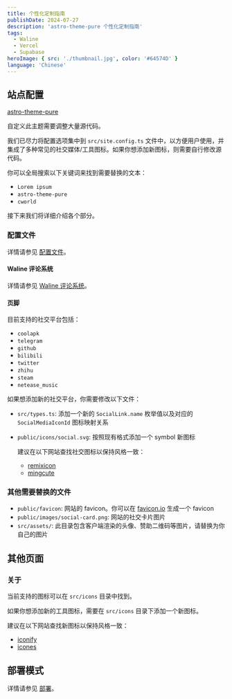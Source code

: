 ```yaml
---
title: 个性化定制指南
publishDate: 2024-07-27
description: 'astro-theme-pure 个性化定制指南'
tags:
  - Waline
  - Vercel
  - Supabase
heroImage: { src: './thumbnail.jpg', color: '#64574D' }
language: 'Chinese'
---
```


## 站点配置

[astro-theme-pure](https://github.com/cworld1/astro-theme-pure)  

自定义此主题需要调整大量源代码。

我们已尽力将配置选项集中到 `src/site.config.ts` 文件中，以方便用户使用，并集成了多种常见的社交媒体/工具图标。如果你想添加新图标，则需要自行修改源代码。

你可以全局搜索以下关键词来找到需要替换的文本：

- `Lorem ipsum`
- `astro-theme-pure`
- `cworld`

接下来我们将详细介绍各个部分。

### 配置文件

详情请参见 [配置文件](/docs/setup/configuration)。

#### Waline 评论系统

详情请参见 [Waline 评论系统](/docs/integrations/comment)。

#### 页脚

目前支持的社交平台包括：

- `coolapk`
- `telegram`
- `github`
- `bilibili`
- `twitter`
- `zhihu`
- `steam`
- `netease_music`

如果想添加新的社交平台，你需要修改以下文件：

- `src/types.ts`: 添加一个新的 `SocialLink.name` 枚举值以及对应的 `SocialMediaIconId` 图标映射关系
- `public/icons/social.svg`: 按照现有格式添加一个 symbol 新图标

  建议在以下网站查找社交图标以保持风格一致：

  - [remixicon](https://remixicon.com/)  
  - [mingcute](https://www.mingcute.com/)  

### 其他需要替换的文件

- `public/favicon`: 网站的 favicon。你可以在 [favicon.io](https://favicon.io/favicon-converter/) 生成一个 favicon  
- `public/images/social-card.png`: 网站的社交卡片图片
- `src/assets/`: 此目录包含客户端渲染的头像、赞助二维码等图片，请替换为你自己的图片

## 其他页面

### 关于

当前支持的图标可以在 `src/icons` 目录中找到。

如果你想添加新的工具图标，需要在 `src/icons` 目录下添加一个新图标。

建议在以下网站查找新图标以保持风格一致：

- [iconify](https://icon-sets.iconify.design/)  
- [icones](https://icones.js.org/)  

## 部署模式

详情请参见 [部署](/docs/deployment)。